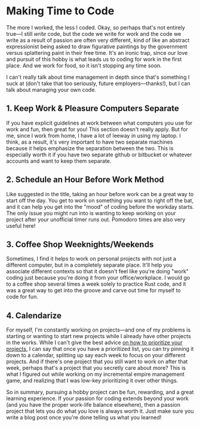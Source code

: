 # Making Time to Code

The more I worked, the less I coded. Okay, so perhaps that's not entirely true&mdash;I still _write_ code, but the code we write for work and the code we write as a result of passion are often very different, kind of like an abstract expressionist being asked to draw figurative paintings by the government versus splattering paint in their free time. It's an ironic trap, since our love and pursuit of this hobby is what leads us to coding for work in the first place. And we work for food, so it isn't stopping any time soon.

I can't really talk about time management in depth since that's something I suck at (don't take that too seriously, future employers&mdash;thanks!), but I can talk about managing your own code.

## 1. Keep Work & Pleasure Computers Separate

If you have explicit guidelines at work between what computers you use for work and fun, then great for you! This section doesn't really apply. But for me, since I work from home, I have a lot of leeway in using my laptop. I think, as a result, it's very important to have two separate machines because it helps emphasize the separation between the two. This is especially worth it if you have two separate github or bitbucket or whatever accounts and want to keep them separate.

## 2. Schedule an Hour Before Work Method

Like suggested in the title, taking an hour before work can be a great way to start off the day. You get to work on something you want to right off the bat, and it can help you get into the "mood" of coding before the workday starts. The only issue you might run into is wanting to keep working on your project after your unofficial timer runs out. Pomodoro times are also very useful here!

## 3. Coffee Shop Weeknights/Weekends

Sometimes, I find it helps to work on personal projects with not just a different computer, but in a completely separate place. It'll help you associate different contexts so that it doesn't feel like you're doing "work" coding just because you're doing it from your office/workplace. I would go to a coffee shop several times a week solely to practice Rust code, and it was a great way to get into the groove and carve out time for myself to code for fun.

## 4. Calendarize

For myself, I'm constantly working on projects&mdash;and one of my problems is starting or wanting to start new projects while I already have other projects in the works. While I can't give the best advice [on how to prioritize your projects](https://medium.com/s/story/how-to-make-time-for-in-between-sized-projects-34c9ecd75146), I can say that once you have a prioritized list, you can try pinning it down to a calendar, splitting up say each week to focus on your different projects. And if there's one project that you still want to work on after that week, perhaps that's a project that you secretly care about more? This is what I figured out while working on my incremental empire management game, and realizing that I was low-key prioritizing it over other things.

So in summary, pursuing a hobby project can be fun, rewarding, and a great learning experience. If your passion for coding extends beyond your work (and you have the proper work-life balance elsewhere), then a passion project that lets you do what you love is always worth it. Just make sure you write a blog post once you're done telling us what you learned!